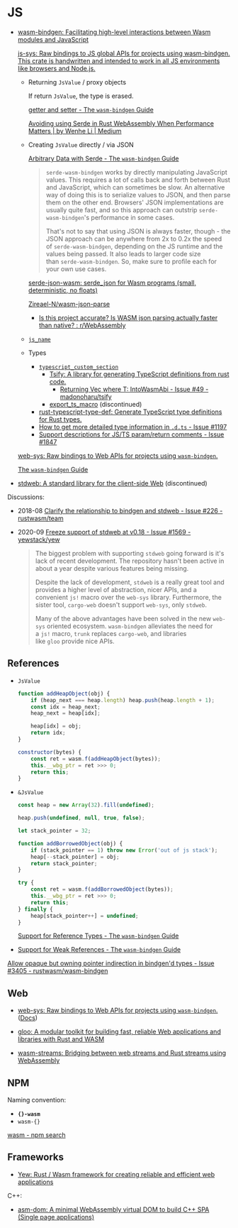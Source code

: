 # JS
- [wasm-bindgen: Facilitating high-level interactions between Wasm modules and JavaScript](https://github.com/rustwasm/wasm-bindgen)
  
  [js-sys: Raw bindings to JS global APIs for projects using wasm-bindgen. This crate is handwritten and intended to work in all JS environments like browsers and Node.js.](https://github.com/rustwasm/wasm-bindgen/tree/main/crates/js-sys)
  - Returning `JsValue` / proxy objects

    If return `JsValue`, the type is erased.

    [getter and setter - The `wasm-bindgen` Guide](https://rustwasm.github.io/wasm-bindgen/reference/attributes/on-rust-exports/getter-and-setter.html)
  
    [Avoiding using Serde in Rust WebAssembly When Performance Matters | by Wenhe Li | Medium](https://medium.com/@wl1508/avoiding-using-serde-and-deserde-in-rust-webassembly-c1e4640970ca)

  - Creating `JsValue` directly / via JSON

    [Arbitrary Data with Serde - The `wasm-bindgen` Guide](https://rustwasm.github.io/wasm-bindgen/reference/arbitrary-data-with-serde.html)
    > `serde-wasm-bindgen` works by directly manipulating JavaScript values. This requires a lot of calls back and forth between Rust and JavaScript, which can sometimes be slow. An alternative way of doing this is to serialize values to JSON, and then parse them on the other end. Browsers' JSON implementations are usually quite fast, and so this approach can outstrip `serde-wasm-bindgen`'s performance in some cases.
    > 
    > That's not to say that using JSON is always faster, though - the JSON approach can be anywhere from 2x to 0.2x the speed of `serde-wasm-bindgen`, depending on the JS runtime and the values being passed. It also leads to larger code size than `serde-wasm-bindgen`. So, make sure to profile each for your own use cases.

    [serde-json-wasm: serde\_json for Wasm programs (small, deterministic, no floats)](https://github.com/CosmWasm/serde-json-wasm)

    [Zireael-N/wasm-json-parse](https://github.com/Zireael-N/wasm-json-parse)
    - [Is this project accurate? Is WASM json parsing actually faster than native? : r/WebAssembly](https://www.reddit.com/r/WebAssembly/comments/u0ji5d/is_this_project_accurate_is_wasm_json_parsing/)

  - [`js_name`](https://rustwasm.github.io/wasm-bindgen/reference/attributes/on-js-imports/js_name.html)

  - Types
    - [`typescript_custom_section`](https://rustwasm.github.io/wasm-bindgen/reference/attributes/on-rust-exports/typescript_custom_section.html)
      - [Tsify: A library for generating TypeScript definitions from rust code.](https://github.com/madonoharu/tsify)
        - [Returning Vec<T> where T: IntoWasmAbi - Issue #49 - madonoharu/tsify](https://github.com/madonoharu/tsify/issues/49)
      - [export\_ts\_macro](https://github.com/ivnsch/export_ts_macro) (discontinued)
    - [rust-typescript-type-def: Generate TypeScript type definitions for Rust types.](https://github.com/dbeckwith/rust-typescript-type-def)
    - [How to get more detailed type information in `.d.ts` - Issue #1197](https://github.com/rustwasm/wasm-bindgen/issues/1197)
    - [Support descriptions for JS/TS param/return comments - Issue #1847](https://github.com/rustwasm/wasm-bindgen/issues/1847)

  [web-sys: Raw bindings to Web APIs for projects using `wasm-bindgen`.](https://github.com/rustwasm/wasm-bindgen/tree/main/crates/web-sys)

  [The `wasm-bindgen` Guide](https://rustwasm.github.io/wasm-bindgen/introduction.html)

- [stdweb: A standard library for the client-side Web](https://github.com/koute/stdweb) (discontinued)

Discussions:
- 2018-08 [Clarify the relationship to bindgen and stdweb - Issue #226 - rustwasm/team](https://github.com/rustwasm/team/issues/226)
- 2020-09 [Freeze support of stdweb at v0.18 - Issue #1569 - yewstack/yew](https://github.com/yewstack/yew/issues/1569)

  > The biggest problem with supporting `stdweb` going forward is it's lack of recent development. The repository hasn't been active in about a year despite various features being missing.
  > 
  > Despite the lack of development, `stdweb` is a really great tool and provides a higher level of abstraction, nicer APIs, and a convenient `js!` macro over the `web-sys` library. Furthermore, the sister tool, `cargo-web` doesn't support `web-sys`, only `stdweb`.
  > 
  > Many of the above advantages have been solved in the new `web-sys` oriented ecosystem. `wasm-bindgen` alleviates the need for a `js!` macro, `trunk` replaces `cargo-web`, and libraries like `gloo` provide nice APIs.

## References
- `JsValue`
  ```js
  function addHeapObject(obj) {
      if (heap_next === heap.length) heap.push(heap.length + 1);
      const idx = heap_next;
      heap_next = heap[idx];

      heap[idx] = obj;
      return idx;
  }

  constructor(bytes) {
      const ret = wasm.f(addHeapObject(bytes));
      this.__wbg_ptr = ret >>> 0;
      return this;
  }
  ```

- `&JsValue`
  ```js
  const heap = new Array(32).fill(undefined);

  heap.push(undefined, null, true, false);

  let stack_pointer = 32;

  function addBorrowedObject(obj) {
      if (stack_pointer == 1) throw new Error('out of js stack');
      heap[--stack_pointer] = obj;
      return stack_pointer;
  }

  try {
      const ret = wasm.f(addBorrowedObject(bytes));
      this.__wbg_ptr = ret >>> 0;
      return this;
  } finally {
      heap[stack_pointer++] = undefined;
  }
  ```
  [Support for Reference Types - The `wasm-bindgen` Guide](https://rustwasm.github.io/wasm-bindgen/reference/reference-types.html)

- [Support for Weak References - The `wasm-bindgen` Guide](https://rustwasm.github.io/wasm-bindgen/reference/weak-references.html)

[Allow opaque but owning pointer indirection in bindgen'd types - Issue #3405 - rustwasm/wasm-bindgen](https://github.com/rustwasm/wasm-bindgen/issues/3405)

## Web
- [web-sys: Raw bindings to Web APIs for projects using `wasm-bindgen`.](https://github.com/rustwasm/wasm-bindgen/tree/main/crates/web-sys) ([Docs](https://rustwasm.github.io/wasm-bindgen/api/web_sys/))

- [gloo: A modular toolkit for building fast, reliable Web applications and libraries with Rust and WASM](https://github.com/rustwasm/gloo)

- [wasm-streams: Bridging between web streams and Rust streams using WebAssembly](https://github.com/MattiasBuelens/wasm-streams)

## NPM
Naming convention:
- **`{}-wasm`**
- `wasm-{}`

[wasm - npm search](https://www.npmjs.com/search?q=wasm)

## Frameworks
- [Yew: Rust / Wasm framework for creating reliable and efficient web applications](https://github.com/yewstack/yew)

C++:
- [asm-dom: A minimal WebAssembly virtual DOM to build C++ SPA (Single page applications)](https://github.com/mbasso/asm-dom)